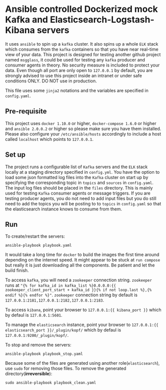 <!--
############################################################################### 
# Abstract:
# Mokafelk README
#
# Description:
# Dockerized mock Kafka and Elasticsearch-Logstash-Kibana servers for testing msgglass 
#
# Copyright (c) 2016 Lingxiao Xia [s1006595991 at gmail dot com]
# Project: mokafelk
# Creation: Lingxiao Xia
# Creation Date: 2016-02-03
################################################################################
--> 

# Ansible controlled Dockerized mock Kafka and Elasticsearch-Logstash-Kibana servers
It uses `ansible` to spin up a `kafka` cluster. It also spins up a whole `ELK` stack which consumes from the `kafka` containers so that you have near real-time view of your data. This project is designed for testing another github project named `msgglass`, it could be used for testing any `kafka` producer and consumer agents in theory. No security measure is included to protect your data. Even though all port are only open to `127.0.0.1` by default, you are strongly advised to use this project inside an intranet or under safe conditions ONLY. DO NOT use in production.

This file uses some `jinja2` notations and the variables are specified in `config.yaml`.

## Pre-requisite 
This project uses `docker 1.10.0` or higher, `docker-compose 1.6.0` or higher and `ansible 2.0.0.2` or higher so please make sure you have them installed. Please also configure your `/etc/ansible/hosts` accordingly to include a host called `localhost` which points to `127.0.0.1`.

## Set up
The project runs a configurable list of `Kafka` servers and the `ELK` stack locally at a staging directory specified in `config.yml`. You have the option to load some json formatted log files into the `Kafka` cluster on start up by specifying the corresponding topic in `topics` and `sources` in `config.yaml`. The input log files should be placed in the `files` directory. This is mainly used for testing `Kafka` consumer agents or message triggers.  If you are testing producer agents, you do not need to add input files but you do still need to add the topics you will be posting to to `topics` in `config.yaml` so that the elasticsearch instance knows to consume from them.

## Run
To create/restart the servers:
```
ansible-playbook playbook.yaml
```
It would take a long time for `docker` to build the images the first time around depending on the internet speed. It might appear to be stuck at `run compose` but really it is just downloading all the components. Be patient and let the build finish.

To access `kafka`, you will need a `zookeeper` connection string. `zookeeper` runs at `"{% for kafka_id in kafka_list %}0.0.0.0:{{ zookeeper_client_port_start + kafka_id }}{% if not loop.last %},{% endif %}{% endfor %}"`. `zookeeper` connection string by default is `127.0.0.1:2181,127.0.0.1:2182,127.0.0.1:2183`.

To access `kibana`, point your browser to `127.0.0.1:{{ kibana_port }}` which by defaul is `127.0.0.1:5601`.

To manage the `elasticsearch` instance, point your browser to `127.0.0.1:{{ elasticsearch_port }}/_plugin/kopf/` which by defaul is `127.0.0.1:9200/_plugin/kopf/`.

To stop and remove the servers:
```
ansible-playbook playbook_stop.yaml
```

Because some of the files are generated using another role(`elasticsearch`), use `sudo` for removing those files. 
To remove the generated directory(**irreversible**):
```
sudo ansible-playbook playbook_clean.yaml
```
